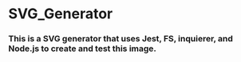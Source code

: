 # SVG_Generator

### This is a SVG generator that uses Jest, FS, inquierer, and Node.js to create and test this image.
